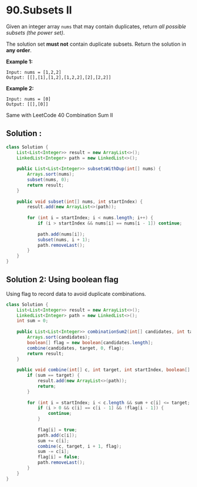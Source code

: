 # 90.Subsets II

Given an integer array `nums` that may contain duplicates, return *all possible subsets (the power set)*.

The solution set **must not** contain duplicate subsets. Return the solution in **any order**.

 

**Example 1:**

```
Input: nums = [1,2,2]
Output: [[],[1],[1,2],[1,2,2],[2],[2,2]]
```

**Example 2:**

```
Input: nums = [0]
Output: [[],[0]]
```



Same with LeetCode 40 Combination Sum II



## Solution : 

```java
class Solution {
    List<List<Integer>> result = new ArrayList<>();
    LinkedList<Integer> path = new LinkedList<>();
    
    public List<List<Integer>> subsetsWithDup(int[] nums) {
        Arrays.sort(nums);
        subset(nums, 0);
        return result;
    }
    
    public void subset(int[] nums, int startIndex) {
        result.add(new ArrayList<>(path));
        
        for (int i = startIndex; i < nums.length; i++) {
            if (i > startIndex && nums[i] == nums[i - 1]) continue;
            
            path.add(nums[i]);
            subset(nums, i + 1);
            path.removeLast();
        }
    }
}
```





## Solution 2:  Using boolean flag

Using flag to record data to avoid duplicate combinations.

```java
class Solution {
    List<List<Integer>> result = new ArrayList<>();
    LinkedList<Integer> path = new LinkedList<>();
    int sum = 0;
    
    public List<List<Integer>> combinationSum2(int[] candidates, int target) {
        Arrays.sort(candidates);
        boolean[] flag = new boolean[candidates.length];
        combine(candidates, target, 0, flag);
        return result;
    }
    
    public void combine(int[] c, int target, int startIndex, boolean[] flag) {
        if (sum == target) {
            result.add(new ArrayList<>(path));
            return;
        }
        
        for (int i = startIndex; i < c.length && sum + c[i] <= target; i++) {
            if (i > 0 && c[i] == c[i - 1] && !flag[i - 1]) {
                continue;
            }
            
            flag[i] = true;
            path.add(c[i]);
            sum += c[i];
            combine(c, target, i + 1, flag);
            sum -= c[i];
            flag[i] = false;
            path.removeLast();
        }
    }
}
```

